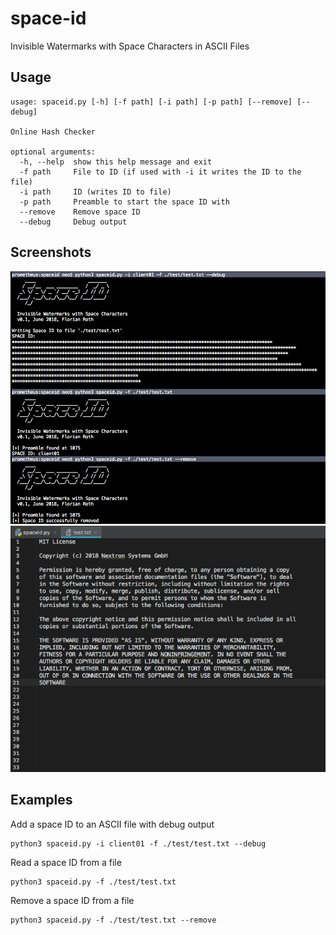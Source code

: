 # space-id
Invisible Watermarks with Space Characters in ASCII Files

## Usage

    usage: spaceid.py [-h] [-f path] [-i path] [-p path] [--remove] [--debug]

    Online Hash Checker

    optional arguments:
      -h, --help  show this help message and exit
      -f path     File to ID (if used with -i it writes the ID to the file)
      -i path     ID (writes ID to file)
      -p path     Preamble to start the space ID with
      --remove    Remove space ID
      --debug     Debug output

## Screenshots

![Space ID Screenshot](https://github.com/Neo23x0/space-id/blob/master/screenshots/screen1.png "Space ID in action")
![Space ID Screenshot](https://github.com/Neo23x0/space-id/blob/master/screenshots/screen2.png "Space ID modified file")

## Examples

Add a space ID to an ASCII file with debug output
```
python3 spaceid.py -i client01 -f ./test/test.txt --debug
```

Read a space ID from a file
```
python3 spaceid.py -f ./test/test.txt
```

Remove a space ID from a file
```
python3 spaceid.py -f ./test/test.txt --remove
```